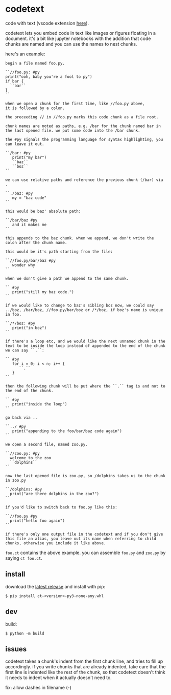 # codetext

code with text (vscode extension
[here](https://github.com/tnustrings/ct-vscode)).

codetext lets you embed code in text like images or figures floating
in a document. it's a bit like jupyter notebooks with the addition
that code chunks are named and you can use the names to nest chunks.

here's an example:

```
begin a file named foo.py.

``//foo.py: #py
print("ooh, baby you're a fool to py") 
if bar {
  ``bar``
}
``

when we open a chunk for the first time, like //foo.py above,
it is followed by a colon.

the preceeding // in //foo.py marks this code chunk as a file root.

chunk names are noted as paths, e.g. /bar for the chunk named bar in
the last opened file. we put some code into the /bar chunk.

the #py signals the programming language for syntax highlighting, you
can leave it out.

``/bar: #py
   print("my bar")
   ``baz``
   ``boz``
``

we can use relative paths and reference the previous chunk (/bar) via .

``./baz: #py
   my = "baz code"
``

this would be baz' absolute path:

``/bar/baz #py
   and it makes me 
``

this appends to the baz chunk. when we append, we don't write the
colon after the chunk name.

this would be it's path starting from the file:

``//foo.py/bar/baz #py
   wonder why
``

when we don't give a path we append to the same chunk.

`` #py
   print("still my baz code.")
``

if we would like to change to baz's sibling boz now, we could say
../boz, /bar/boz, //foo.py/bar/boz or /*/boz, if boz's name is unique
in foo.

``/*/boz: #py
   print("in boz")
``

if there's a loop etc, and we would like the next unnamed chunk in the
text to be inside the loop instead of appended to the end of the chunk
we can say ``.``:

`` #py
   for i = 0; i < n; i++ {
      ``.``
   }
``

then the following chunk will be put where the ``.`` tag is and not to
the end of the chunk.

`` #py
   print("inside the loop")
``

go back via ..

``../ #py
   print("appending to the foo/bar/baz code again")
``

we open a second file, named zoo.py.

``//zoo.py: #py
  welcome to the zoo
  ``dolphins``
``

now the last opened file is zoo.py, so /dolphins takes us to the chunk in zoo.py

``/dolphins: #py
  print("are there dolphins in the zoo?")
``

if you'd like to switch back to foo.py like this:

``//foo.py #py
  print("hello foo again")
``

if there's only one output file in the codetext and if you don't give
this file an alias, you leave out its name when referring to child
chunks, otherwise you include it like above.

```

`foo.ct` contains the above example. you can assemble `foo.py` and
`zoo.py` by saying `ct foo.ct`.

## install

download the [latest
release](https://github.com/tnustrings/codetext/releases) and install
with pip:

```
$ pip install ct-<version>-py3-none-any.whl
```

## dev

build:

```
$ python -m build
```

## issues

codetext takes a chunk's indent from the first chunk line, and tries
to fill up accordingly. if you write chunks that are already indented,
take care that the first line is indented like the rest of the chunk,
so that codetext doesn't think it needs to indent when it actually
doesn't need to.

fix: allow dashes in filename (-)

